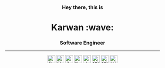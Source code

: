 <h3 align="center";> Hey there, this is</h3>


<h1 align="center";> Karwan :wave:</h1>

<h3 align="center">Software Engineer</h3>

<hr>
<div align="center">
  <img src="https://img.shields.io/badge/Python-282C34?logo=python" alt="Python logo" title="Python" height="25" />
  <img src="https://img.shields.io/badge/Flask-282C34?logo=flask" alt="Flask logo" title="Flask" height="25" />
  <img src="https://img.shields.io/badge/React-282C34?logo=react&logoColor=61DAFB" alt="React logo" title="React" height="25" />
  <img src="https://img.shields.io/badge/nodejs-282C34?logo=node.js&logoColor=green" alt="Nodejs logo" title="Nodejs" height="25" />
  <img src="https://img.shields.io/badge/JavaScript-282C34?logo=javascript&logoColor=F7DF1E" alt="JavaScript logo" title="JavaScript" height="25" />
  <img src="https://img.shields.io/badge/Sass-282C34?logo=sass&logoColor=dark-pink" alt="CSS3 logo" title="CSS3" height="25" />
  <img src="https://img.shields.io/badge/CSS3-282C34?logo=css3&logoColor=1572B6" alt="CSS3 logo" title="CSS3" height="25" />
  <img src="https://img.shields.io/badge/HTML5-282C34?logo=html5&logoColor=E34F26" alt="HTML5 logo" title="HTML5" height="25" />
</div>


</br>

  
<!-- <div align="center">

[![GitHub Streak](https://github-readme-streak-stats.herokuapp.com?user=karwanm&theme=dark)](https://git.io/streak-stats)
  
</div>
  -->
  
 <!-- 
</br>
<hr>
<h3 align="center">🔭 I’m currently working on</h3>
<hr>

</br>
-->

<!-- <div align="center" display="inline"> -->
<!--   <a href="https://www.linkedin.com/in/karwan-i/">
    <img src="https://img.shields.io/badge/LinkedIn-282C34?logo=linkedin&logoColor=1572B6" alt="LinkedIn logo" title="LinkedIn" height="25" />
  </a> -->
<!-- </div> -->







<!--
**KarwanM/KarwanM** is a ✨ _special_ ✨ repository because its `README.md` (this file) appears on your GitHub profile.

Here are some ideas to get you started:
- 📫 How to reach me
- 🔭 I’m currently working on ...
- 🌱 I’m currently learning ...
- 👯 I’m looking to collaborate on ...
- 🤔 I’m looking for help with ...
- 💬 Ask me about ...
- 📫 How to reach me: ...
- 😄 Pronouns: ...
- ⚡ Fun fact: ...
-->
